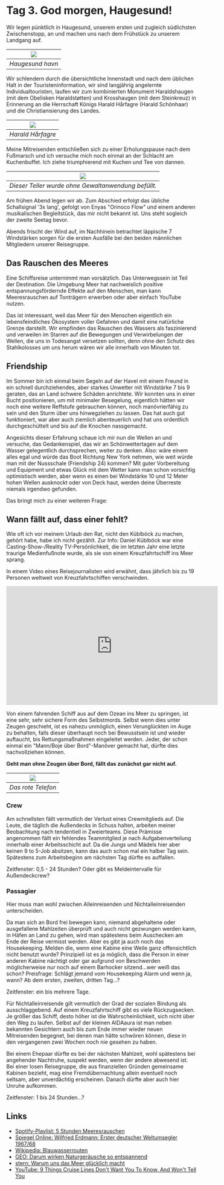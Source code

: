 <!--
.. title: Love Boat - The Real Story. Haugesund
.. slug: norge03
.. date: 2019-03-15 18:32:32 UTC+01:00
.. tags: norwegen,kreuzfahrt
.. category: unterwegs
.. link: 
.. description: 
.. type: text
-->

# Tag 3. God morgen, Haugesund!

Wir legen pünktlich in Haugesund, unserem ersten und zugleich südlichsten Zwischenstopp, an und machen uns nach dem Frühstück zu unserem Landgang auf.

| ![](../../images/norge2019/05.png) |
| --- |
| *Haugesund havn* |

Wir schlendern durch die übersichtliche Innenstadt und nach dem üblichen Halt in der Touristeninformation, wir sind langjährig angelernte Individualtouristen, laufen wir zum kombinierten Monument Haraldshaugen (mit dem Obelisken Haraldstøtten) und Krosshaugen (mit dem Steinkreuz) in Erinnerung an die Herrschaft Königs Harald Hårfagre (Harald Schönhaar) und die Christianisierung des Landes.

| ![](../../images/norge2019/04.png) |
| --- |
| *Harald Hårfagre* |

Meine Mitreisenden entschließen sich zu einer Erholungspause nach dem Fußmarsch und ich versuche mich noch einmal an der Schlacht am Kuchenbuffet. Ich ziehe triumphierend mit Kuchen und Tee von dannen.

| ![](../../images/norge2019/06.png) |
| --- |
| *Dieser Teller wurde ohne Gewaltanwendung befüllt.* |

Am frühen Abend legen wir ab. Zum Abschied erfolgt das übliche Schallsignal '3x lang', gefolgt von Enyas "Orinoco Flow" und einem anderen musikalischen Begleitstück, das mir nicht bekannt ist. Uns steht sogleich der zweite Seetag bevor.

Abends frischt der Wind auf, im Nachhinein betrachtet läppische 7 Windstärken sorgen für die ersten Ausfälle bei den beiden männlichen Mitgliedern unserer Reisegruppe.

## Das Rauschen des Meeres

Eine Schiffsreise unternimmt man vorsätzlich. Das Unterwegssein ist Teil der Destination. Die Umgebung Meer hat nachweislich positive entspannungsfördernde Effekte auf den Menschen, man kann Meeresrauschen auf Tonträgern erwerben oder aber einfach YouTube nutzen.

Das ist interessant, weil das Meer für den Menschen eigentlich ein lebensfeindliches Ökosystem voller Gefahren und damit eine natürliche Grenze darstellt. Wir empfinden das Rauschen des Wassers als faszinierend und verweilen im Starren auf die Bewegungen und Verwirbelungen der Wellen, die uns in Todesangst versetzen sollten, denn ohne den Schutz des Stahlkolosses um uns herum wären wir alle innerhalb von Minuten tot.

## Friendship

Im Sommer bin ich einmal beim Segeln auf der Havel mit einem Freund in ein schnell durchziehendes, aber starkes Unwetter mit Windstärke 7 bis 9 geraten, das an Land schwere Schäden anrichtete. Wir konnten uns in einer Bucht positionieren, um mit minimaler Besegelung, eigentlich hätten wir noch eine weitere Reffstufe gebrauchen können, noch manövrierfähig zu sein und den Sturm über uns hinwegziehen zu lassen. Das hat auch gut funktioniert, war aber auch ziemlich abenteuerlich und hat uns ordentlich durchgeschüttelt und bis auf die Knochen nassgemacht. 

Angesichts dieser Erfahrung schaue ich mir nun die Wellen an und versuche, das Gedankenspiel, das wir an Schönwettertagen auf dem Wasser gelegentlich durchsprechen, weiter zu denken. Also: wäre einem alles egal und würde das Boot Richtung New York nehmen, wie weit würde man mit der Nussschale (Friendship 24) kommen? Mit guter Vorbereitung und Equipment und etwas Glück mit dem Wetter kann man schon vorsichtig optimistisch werden, aber wenn es einen bei Windstärke 10 und 12 Meter hohen Wellen ausknockt oder von Deck haut, werden deine Überreste niemals irgendwo gefunden.

Das bringt mich zu einer weiteren Frage:

## Wann fällt auf, dass einer fehlt?

Wie oft ich vor meinem Urlaub den Rat, nicht den Küblböck zu machen, gehört habe, habe ich nicht gezählt. Zur Info: Daniel Küblböck war eine Casting-Show-/Reality TV-Persönlichkeit, die im letzten Jahr eine letzte traurige Medienfußnote wurde, als sie von einem Kreuzfahrtschiff ins Meer sprang.

In einem Video eines Reisejournalisten wird erwähnt, dass jährlich bis zu 19 Personen weltweit von Kreuzfahrtschiffen verschwinden.

<iframe width="560" height="315" src="https://www.youtube.com/embed/cs5UKha9ALc?start=324" frameborder="0" allow="accelerometer; autoplay; encrypted-media; gyroscope; picture-in-picture" allowfullscreen></iframe>

Von einem fahrenden Schiff aus auf dem Ozean ins Meer zu springen, ist eine sehr, sehr sichere Form des Selbstmords. Selbst wenn dies unter Zeugen geschieht, ist es nahezu unmöglich, einen Verunglückten im Auge zu behalten, falls dieser überhaupt noch bei Bewusstsein ist und wieder auftaucht, bis Rettungsmaßnahmen eingeleitet werden. Jeder, der schon einmal ein "Mann/Boje über Bord"-Manöver gemacht hat, dürfte dies nachvollziehen können.

**Geht man ohne Zeugen über Bord, fällt das zunächst gar nicht auf.**

| ![](../../images/norge2019/45.png) |
| --- |
| *Das rote Telefon* |

### Crew

Am schnellsten fällt vermutlich der Verlust eines Crewmitglieds auf. Die Leute, die täglich die Außendecks in Schuss halten, arbeiten meiner Beobachtung nach tendentiell in Zweierteams. Diese Prämisse angenommen fällt ein fehlendes Teammitglied je nach Aufgabenverteilung innerhalb einer Arbeitsschicht auf. Da die Jungs und Mädels hier aber keinen 9 to 5-Job absitzen, kann das auch schon mal ein halber Tag sein. Spätestens zum Arbeitsbeginn am nächsten Tag dürfte es auffallen.

Zeitfenster: 0,5 - 24 Stunden? Oder gibt es Meldeintervalle für Außendeckcrew?

### Passagier

Hier muss man wohl zwischen Alleinreisenden und Nichtalleinreisenden unterscheiden.

Da man sich an Bord frei bewegen kann, niemand abgehaltene oder ausgefallene Mahlzeiten überprüft und auch nicht gezwungen werden kann, in Häfen an Land zu gehen, wird man spätestens beim Auschecken am Ende der Reise vermisst werden. Aber es gibt ja auch noch das Housekeeping. Melden die, wenn eine Kabine eine Weile ganz offensichtlich nicht benutzt wurde? Prinzipiell ist es ja möglich, dass die Person in einer anderen Kabine nächtigt oder gar aufgrund von Beschwerden möglicherweise nur noch auf einem Barhocker sitzend...wer weiß das schon?
Preisfrage: Schlägt jemand vom Housekeeping Alarm und wenn ja, wann? Ab dem ersten, zweiten, dritten Tag...? 

Zeitfenster: ein bis mehrere Tage.

Für Nichtalleinreisende gilt vermutlich der Grad der sozialen Bindung als ausschlaggebend. Auf einem Kreuzfahrtschiff gibt es viele Rückzugsecken. Je größer das Schiff, desto höher ist die Wahrscheinlichkeit, sich nicht über den Weg zu laufen. Selbst auf der kleinen AIDAaura ist man neben bekannten Gesichtern auch bis zum Ende immer wieder neuen Mitreisenden begegnet, bei denen man hätte schwören können, diese in den vergangenen zwei Wochen noch nie gesehen zu haben.

Bei einem Ehepaar dürfte es bei der nächsten Mahlzeit, wohl spätestens bei angehender Nachtruhe, suspekt werden, wenn der andere abwesend ist. Bei einer losen Reisegruppe, die aus finanziellen Gründen gemeinsame Kabinen bezieht, mag eine Fremdübernachtung allein eventuell noch seltsam, aber unverdächtig erscheinen. Danach dürfte aber auch hier Unruhe aufkommen.

Zeitfenster: 1 bis 24 Stunden...?

## Links

*   [Spotify-Playlist: 5 Stunden Meeresrauschen][1]
*   [Spiegel Online: Wilfried Erdmann: Erster deutscher Weltumsegler 1967/68][2]
*   [Wikipedia: Blauwasserrouten][3]
*   [GEO: Darum wirken Naturgeräusche so entspannend][4]
*   [stern: Warum uns das Meer glücklich macht][5]
*   [YouTube: 9 Things Cruise Lines Don't Want You To Know. And Won't Tell You][6]

[1]: https://open.spotify.com/album/4TDknrXMC3VqgvBigC72LX "Spotify-Playlist: 5 Stunden Meeresrauschen"
[2]: http://www.spiegel.de/einestages/wilfried-erdmann-erster-deutscher-weltumsegler-1967-68-a-1205954.html "Spiegel Online: Wilfried Erdmann: Erster deutscher Weltumsegler 1967/68"
[3]: https://de.wikipedia.org/wiki/Blauwasserrouten "Wikipedia: Blauwasserrouten"
[4]: https://www.geo.de/magazine/geo-magazin/16810-rtkl-hirnforschung-darum-wirken-naturgeraeusche-so-entspannend "GEO: Darum wirken Naturgeräusche so entspannend"
[5]: https://www.stern.de/reise/service/psychologie-warum-uns-das-meer-gluecklich-macht-3273222.html "stern: Warum uns das Meer glücklich macht"
[6]: https://youtu.be/cs5UKha9ALc

